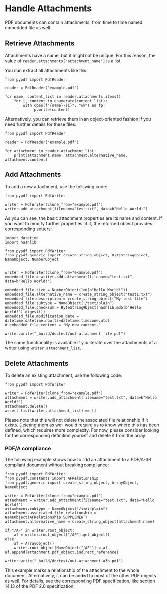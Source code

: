 # Handle Attachments

PDF documents can contain attachments, from time to time named embedded file as well.

## Retrieve Attachments

Attachments have a name, but it might not be unique. For this reason, the value of `reader.attachments["attachment_name"]`
is a list.

You can extract all attachments like this:

```{testcode}
from pypdf import PdfReader

reader = PdfReader("example.pdf")

for name, content_list in reader.attachments.items():
    for i, content in enumerate(content_list):
        with open(f"{name}-{i}", "wb") as fp:
            fp.write(content)
```

Alternatively, you can retrieve them in an object-oriented fashion if you need
further details for these files:

```{testcode}
from pypdf import PdfReader

reader = PdfReader("example.pdf")

for attachment in reader.attachment_list:
    print(attachment.name, attachment.alternative_name, attachment.content)
```

## Add Attachments

To add a new attachment, use the following code:

```{testcode}
from pypdf import PdfWriter

writer = PdfWriter(clone_from="example.pdf")
writer.add_attachment(filename="test.txt", data=b"Hello World!")
```

As you can see, the basic attachment properties are its name and content. If you
want to modify further properties of it, the returned object provides corresponding
setters:

```{testcode}
import datetime
import hashlib

from pypdf import PdfWriter
from pypdf.generic import create_string_object, ByteStringObject, NameObject, NumberObject


writer = PdfWriter(clone_from="example.pdf")
embedded_file = writer.add_attachment(filename="test.txt", data=b"Hello World!")

embedded_file.size = NumberObject(len(b"Hello World!"))
embedded_file.alternative_name = create_string_object("test1.txt")
embedded_file.description = create_string_object("My test file")
embedded_file.subtype = NameObject("/text/plain")
embedded_file.checksum = ByteStringObject(hashlib.md5(b"Hello World!").digest())
embedded_file.modification_date = datetime.datetime.now(tz=datetime.timezone.utc)
# embedded_file.content = "My new content."

writer.write("_build/doctest/out-attachment-file.pdf")
```

The same functionality is available if you iterate over the attachments of a writer
using `writer.attachment_list`.

## Delete Attachments

To delete an existing attachment, use the following code:

```{testcode}
from pypdf import PdfWriter

writer = PdfWriter(clone_from="example.pdf")
attachment = writer.add_attachment(filename="test.txt", data=b"Hello World!")
attachment.delete()
assert list(writer.attachment_list) == []
```

Please note that this will not delete the associated file relationship
if it exists. Deleting them as well would require us to know where this has
been defined, which requires more complexity. For now, please consider looking
for the corresponding definition yourself and delete it from the array.

### PDF/A compliance

The following example shows how to add an attachment to a PDF/A-3B compliant document
without breaking compliance:

```{testcode}
from pypdf import PdfWriter
from pypdf.constants import AFRelationship
from pypdf.generic import create_string_object, ArrayObject, NameObject

writer = PdfWriter(clone_from="example.pdf")
attachment = writer.add_attachment(filename="test.txt", data="Hello World!")
attachment.subtype = NameObject("/text/plain")
attachment.associated_file_relationship = NameObject(AFRelationship.SUPPLEMENT)
attachment.alternative_name = create_string_object(attachment.name)

if "/AF" in writer.root_object:
    af = writer.root_object["/AF"].get_object()
else:
    af = ArrayObject()
    writer.root_object[NameObject("/AF")] = af
af.append(attachment.pdf_object.indirect_reference)

writer.write("_build/doctest/out-attachment-a3b.pdf")
```

This example marks a relationship of the attachment to the whole document.
Alternatively, it can be added to most of the other PDF objects as well.
For details, see the corresponding PDF specification, like section 14.13
of the PDF 2.0 specification.
